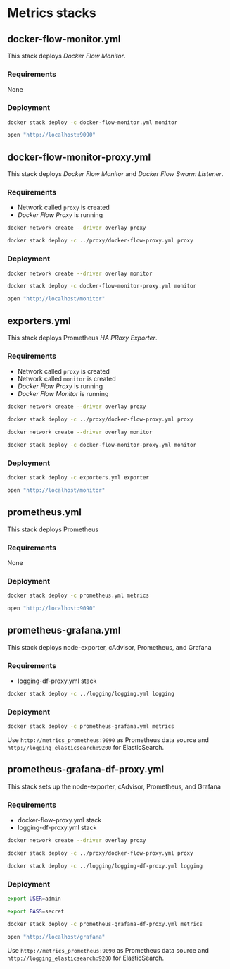 # Metrics stacks

## docker-flow-monitor.yml

This stack deploys *Docker Flow Monitor*.

### Requirements

None

### Deployment

```bash
docker stack deploy -c docker-flow-monitor.yml monitor

open "http://localhost:9090"
```

## docker-flow-monitor-proxy.yml

This stack deploys *Docker Flow Monitor* and *Docker Flow Swarm Listener*.

### Requirements

* Network called `proxy` is created
* *Docker Flow Proxy* is running

```bash
docker network create --driver overlay proxy

docker stack deploy -c ../proxy/docker-flow-proxy.yml proxy
```

### Deployment

```bash
docker network create --driver overlay monitor

docker stack deploy -c docker-flow-monitor-proxy.yml monitor

open "http://localhost/monitor"
```

## exporters.yml

This stack deploys Prometheus *HA PRoxy Exporter*.

### Requirements

* Network called `proxy` is created
* Network called `monitor` is created
* *Docker Flow Proxy* is running
* *Docker Flow Monitor* is running

```bash
docker network create --driver overlay proxy

docker stack deploy -c ../proxy/docker-flow-proxy.yml proxy

docker network create --driver overlay monitor

docker stack deploy -c docker-flow-monitor-proxy.yml monitor
```

### Deployment

```bash
docker stack deploy -c exporters.yml exporter

open "http://localhost/monitor"
```

## prometheus.yml

This stack deploys Prometheus

### Requirements

None

### Deployment

```bash
docker stack deploy -c prometheus.yml metrics

open "http://localhost:9090"
```

## prometheus-grafana.yml

This stack deploys node-exporter, cAdvisor, Prometheus, and Grafana

### Requirements

* logging-df-proxy.yml stack

```bash
docker stack deploy -c ../logging/logging.yml logging
```

### Deployment

```bash
docker stack deploy -c prometheus-grafana.yml metrics
```

Use `http://metrics_prometheus:9090` as Prometheus data source and `http://logging_elasticsearch:9200` for ElasticSearch.

## prometheus-grafana-df-proxy.yml

This stack sets up the node-exporter, cAdvisor, Prometheus, and Grafana

### Requirements

* docker-flow-proxy.yml stack
* logging-df-proxy.yml stack

```bash
docker network create --driver overlay proxy

docker stack deploy -c ../proxy/docker-flow-proxy.yml proxy

docker stack deploy -c ../logging/logging-df-proxy.yml logging
```

### Deployment

```bash
export USER=admin

export PASS=secret

docker stack deploy -c prometheus-grafana-df-proxy.yml metrics

open "http://localhost/grafana"
```

Use `http://metrics_prometheus:9090` as Prometheus data source and `http://logging_elasticsearch:9200` for ElasticSearch.
